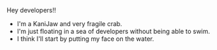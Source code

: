 Hey developers!!

- I'm a KaniJaw and very fragile crab.
- I'm just floating in a sea of developers without being able to swim.
- I think I'll start by putting my face on the water.

<!---
KaniJaw/KaniJaw is a ✨ special ✨ repository because its `README.md` (this file) appears on your GitHub profile.
You can click the Preview link to take a look at your changes.
--->

